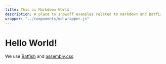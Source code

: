 ```yaml
---
title: This is Markdown World
description: A place to showoff examples related to markdown and Batfish
wrapper: "../components/md-wrapper.js"
---
```


# Hello World!

We use [Batfish](https://github.com/mapbox/batfish) and [assembly.css](https://www.mapbox.com/assembly/).
